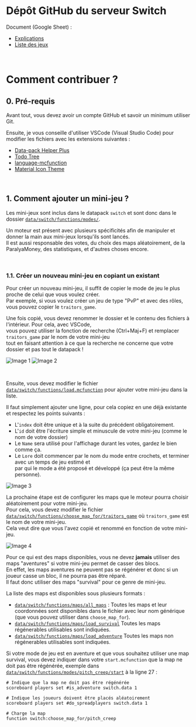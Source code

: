 
# Dépôt GitHub du serveur Switch

Document (Google Sheet) :
- [Explications](https://docs.google.com/spreadsheets/d/1p8txd9e-WH-t7zdegMFMGXVKa1qQa2WFIVKO3CeP65c/edit#gid=2076353036)
- [Liste des jeux](https://docs.google.com/spreadsheets/d/1p8txd9e-WH-t7zdegMFMGXVKa1qQa2WFIVKO3CeP65c/edit#gid=919232064)

<br>

# Comment contribuer ?

## 0. Pré-requis
Avant tout, vous devez avoir un compte GitHub et savoir un minimum utiliser Git.

Ensuite, je vous conseille d'utiliser VSCode (Visual Studio Code) pour modifier les fichiers avec les extensions suivantes :
- [Data-pack Helper Plus](https://marketplace.visualstudio.com/items?itemName=SPGoding.datapack-language-server)
- [Todo Tree](https://marketplace.visualstudio.com/items?itemName=Gruntfuggly.todo-tree)
- [language-mcfunction](https://marketplace.visualstudio.com/items?itemName=arcensoth.language-mcfunction)
- [Material Icon Theme](https://marketplace.visualstudio.com/items?itemName=PKief.material-icon-theme)

<br>

## 1. Comment ajouter un mini-jeu ?
Les mini-jeux sont inclus dans le datapack `switch` et sont donc dans le dossier [`data/switch/functions/modes/`](switch/data/switch/functions/load.mcfunction).

Un moteur est présent avec plusieurs spécificités afin de manipuler et donner la main aux mini-jeux lorsqu'ils sont lancés.
<br>Il est aussi responsable des votes, du choix des maps aléatoirement, de la ParalyaMoney, des statistiques, et d'autres choses encore.

<br>

### 1.1. Créer un nouveau mini-jeu en copiant un existant
Pour créer un nouveau mini-jeu, il suffit de copier le mode de jeu le plus proche de celui que vous voulez créer.
<br>Par exemple, si vous voulez créer un jeu de type "PvP" et avec des rôles, vous pouvez copier le `traitors_game`.

Une fois copié, vous devez renommer le dossier et le contenu des fichiers à l'intérieur. Pour cela, avec VSCode,
<br>vous pouvez utiliser la fonction de recherche (Ctrl+Maj+F) et remplacer `traitors_game` par le nom de votre mini-jeu
<br>tout en faisant attention à ce que la recherche ne concerne que votre dossier et pas tout le datapack !

![Image 1](https://cdn.discordapp.com/attachments/1117933012986900560/1118193949992034404/image_1.png)
![Image 2](https://cdn.discordapp.com/attachments/1117933012986900560/1118193950654738513/image_2.png)

<br>

Ensuite, vous devez modifier le fichier [`data/switch/functions/load.mcfunction`](switch/data/switch/functions/load.mcfunction) pour ajouter votre mini-jeu dans la liste.

Il faut simplement ajouter une ligne, pour cela copiez en une déjà existante et respectez les points suivants :
- L'`index` doit être unique et à la suite du précédent obligatoirement.
- L'`id` doit être l'écriture simple et minuscule de votre mini-jeu (comme le nom de votre dossier)
- Le `Name` sera utilisé pour l'affichage durant les votes, gardez le bien comme ça.
- Le `Lore` doit commencer par le nom du mode entre crochets, et terminer avec un temps de jeu estimé et
<br>par qui le mode a été proposé et développé (ça peut être la même personne).

![Image 3](https://cdn.discordapp.com/attachments/826544632338448436/1118233017996017707/image.png)

La prochaine étape est de configurer les maps que le moteur pourra choisir aléatoirement pour votre mini-jeu.
<br>Pour cela, vous devez modifier le fichier [`data/switch/functions/choose_map_for/traitors_game`](switch/data/switch/functions/choose_map_for/traitors_game.mcfunction) où `traitors_game` est le nom de votre mini-jeu.
<br>Cela veut dire que vous l'avez copié et renommé en fonction de votre mini-jeu.

![Image 4](https://cdn.discordapp.com/attachments/1117933012986900560/1118193951539732621/image_4.png)

Pour ce qui est des maps disponibles, vous ne devez **jamais** utiliser des maps "aventures" si votre mini-jeu permet de casser des blocs.
<br>En effet, les maps aventures ne peuvent pas se régénérer et donc si un joueur casse un bloc, il ne pourra pas être réparé.
<br>Il faut donc utiliser des maps "survival" pour ce genre de mini-jeu.

La liste des maps est disponibles sous plusieurs formats :
- [`data/switch/functions/maps/all_maps`](switch/data/switch/functions/maps/all_maps.mcfunction) : Toutes les maps et leur coordonnées sont disponibles dans le fichier avec leur nom générique (que vous pouvez utiliser dans `choose_map_for`).
- [`data/switch/functions/maps/load_survival`](switch/data/switch/functions/maps/load_survival.mcfunction) Toutes les maps régénerables utilisables sont indiquées.
- [`data/switch/functions/maps/load_adventure`](switch/data/switch/functions/maps/load_adventure.mcfunction) Toutes les maps non régénerables utilisables sont indiquées.

Si votre mode de jeu est en aventure et que vous souhaitez utiliser une map survival, vous devez indiquer dans votre `start.mcfunction` que la map ne doit pas être régénérée, exemple dans [`data/switch/functions/modes/pitch_creep/start`](switch/data/switch/functions/modes/pitch_creep/start.mcfunction) à la ligne 27 :
```mcfunction
# Indique que la map ne doit pas être régénérée
scoreboard players set #is_adventure switch.data 1

# Indique les joueurs doivent être placés aléatoirement
scoreboard players set #do_spreadplayers switch.data 1

# Charge la map
function switch:choose_map_for/pitch_creep
```

